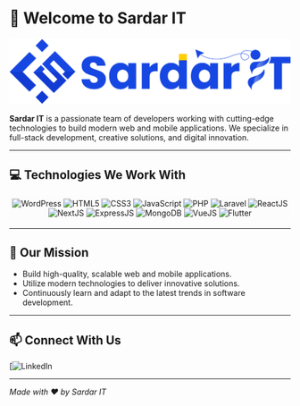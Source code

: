 # 👋 Welcome to Sardar IT

![Header Image](https://github.com/sardarit-bd/sardarit-bd/blob/main/Sardarit-logo-updated-1.webp)

**Sardar IT** is a passionate team of developers working with cutting-edge technologies to build modern web and mobile applications. We specialize in full-stack development, creative solutions, and digital innovation.  

---

## 💻 Technologies We Work With

<p align="center" style="padding:5px; background:#fcfcfc">
  <img src="https://upload.wikimedia.org/wikipedia/commons/2/20/WordPress_logo.svg" alt="WordPress" width="60" height="60"/>
  <img src="https://cdn.jsdelivr.net/gh/devicons/devicon/icons/html5/html5-original.svg" alt="HTML5" width="60" height="60"/>
  <img src="https://cdn.jsdelivr.net/gh/devicons/devicon/icons/css3/css3-original.svg" alt="CSS3" width="60" height="60"/>
  <img src="https://cdn.jsdelivr.net/gh/devicons/devicon/icons/javascript/javascript-original.svg" alt="JavaScript" width="60" height="60"/>
  <img src="https://cdn.jsdelivr.net/gh/devicons/devicon/icons/php/php-original.svg" alt="PHP" width="60" height="60"/>
  <img src="https://upload.wikimedia.org/wikipedia/commons/9/9a/Laravel.svg" alt="Laravel" width="60" height="60"/>
  <img src="https://cdn.jsdelivr.net/gh/devicons/devicon/icons/react/react-original.svg" alt="ReactJS" width="60" height="60"/>
  <img src="https://cdn.jsdelivr.net/gh/devicons/devicon/icons/nextjs/nextjs-original.svg" alt="NextJS" width="60" height="60"/>
  <img src="https://cdn.jsdelivr.net/gh/devicons/devicon/icons/express/express-original.svg" alt="ExpressJS" width="60" height="60"/>
  <img src="https://cdn.jsdelivr.net/gh/devicons/devicon/icons/mongodb/mongodb-original.svg" alt="MongoDB" width="60" height="60"/>
  <img src="https://cdn.jsdelivr.net/gh/devicons/devicon/icons/vuejs/vuejs-original.svg" alt="VueJS" width="60" height="60"/>
  <img src="https://cdn.jsdelivr.net/gh/devicons/devicon/icons/flutter/flutter-original.svg" alt="Flutter" width="60" height="60"/>
</p>

---

## 🌟 Our Mission

- Build high-quality, scalable web and mobile applications.
- Utilize modern technologies to deliver innovative solutions.
- Continuously learn and adapt to the latest trends in software development.

---

## 📫 Connect With Us
[![LinkedIn](https://bd.linkedin.com/company/sardarit212021)  

---

*Made with ❤️ by Sardar IT*
